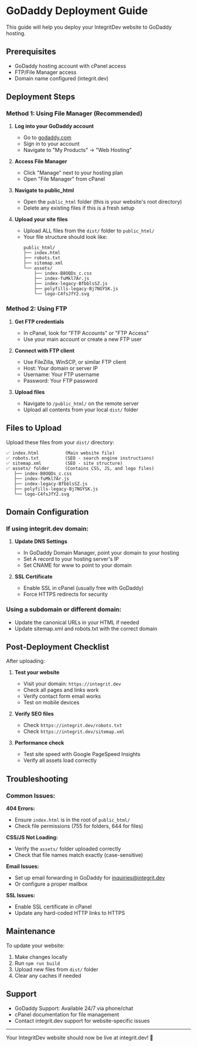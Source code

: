 # GoDaddy Deployment Guide

This guide will help you deploy your IntegritDev website to GoDaddy hosting.

## Prerequisites

- GoDaddy hosting account with cPanel access
- FTP/File Manager access
- Domain name configured (integrit.dev)

## Deployment Steps

### Method 1: Using File Manager (Recommended)

1. **Log into your GoDaddy account**
   - Go to [godaddy.com](https://godaddy.com)
   - Sign in to your account
   - Navigate to "My Products" → "Web Hosting"

2. **Access File Manager**
   - Click "Manage" next to your hosting plan
   - Open "File Manager" from cPanel

3. **Navigate to public_html**
   - Open the `public_html` folder (this is your website's root directory)
   - Delete any existing files if this is a fresh setup

4. **Upload your site files**
   - Upload ALL files from the `dist/` folder to `public_html/`
   - Your file structure should look like:
     ```
     public_html/
     ├── index.html
     ├── robots.txt
     ├── sitemap.xml
     └── assets/
         ├── index-B8OQDs_c.css
         ├── index-fuMkl7Ar.js
         ├── index-legacy-BfbblsSZ.js
         ├── polyfills-legacy-Bj7NGYSK.js
         └── logo-C4fsJfY2.svg
     ```

### Method 2: Using FTP

1. **Get FTP credentials**
   - In cPanel, look for "FTP Accounts" or "FTP Access"
   - Use your main account or create a new FTP user

2. **Connect with FTP client**
   - Use FileZilla, WinSCP, or similar FTP client
   - Host: Your domain or server IP
   - Username: Your FTP username
   - Password: Your FTP password

3. **Upload files**
   - Navigate to `/public_html/` on the remote server
   - Upload all contents from your local `dist/` folder

## Files to Upload

Upload these files from your `dist/` directory:

```
✅ index.html          (Main website file)
✅ robots.txt          (SEO - search engine instructions)
✅ sitemap.xml         (SEO - site structure)
✅ assets/ folder      (Contains CSS, JS, and logo files)
   ├── index-B8OQDs_c.css
   ├── index-fuMkl7Ar.js
   ├── index-legacy-BfbblsSZ.js
   ├── polyfills-legacy-Bj7NGYSK.js
   └── logo-C4fsJfY2.svg
```

## Domain Configuration

### If using integrit.dev domain:

1. **Update DNS Settings**
   - In GoDaddy Domain Manager, point your domain to your hosting
   - Set A record to your hosting server's IP
   - Set CNAME for www to point to your domain

2. **SSL Certificate**
   - Enable SSL in cPanel (usually free with GoDaddy)
   - Force HTTPS redirects for security

### Using a subdomain or different domain:

- Update the canonical URLs in your HTML if needed
- Update sitemap.xml and robots.txt with the correct domain

## Post-Deployment Checklist

After uploading:

1. **Test your website**
   - Visit your domain: `https://integrit.dev`
   - Check all pages and links work
   - Verify contact form email works
   - Test on mobile devices

2. **Verify SEO files**
   - Check `https://integrit.dev/robots.txt`
   - Check `https://integrit.dev/sitemap.xml`

3. **Performance check**
   - Test site speed with Google PageSpeed Insights
   - Verify all assets load correctly

## Troubleshooting

### Common Issues:

**404 Errors:**
- Ensure `index.html` is in the root of `public_html/`
- Check file permissions (755 for folders, 644 for files)

**CSS/JS Not Loading:**
- Verify the `assets/` folder uploaded correctly
- Check that file names match exactly (case-sensitive)

**Email Issues:**
- Set up email forwarding in GoDaddy for inquiries@integrit.dev
- Or configure a proper mailbox

**SSL Issues:**
- Enable SSL certificate in cPanel
- Update any hard-coded HTTP links to HTTPS

## Maintenance

To update your website:
1. Make changes locally
2. Run `npm run build`
3. Upload new files from `dist/` folder
4. Clear any caches if needed

## Support

- GoDaddy Support: Available 24/7 via phone/chat
- cPanel documentation for file management
- Contact integrit.dev support for website-specific issues

---

Your IntegritDev website should now be live at integrit.dev! 🚀